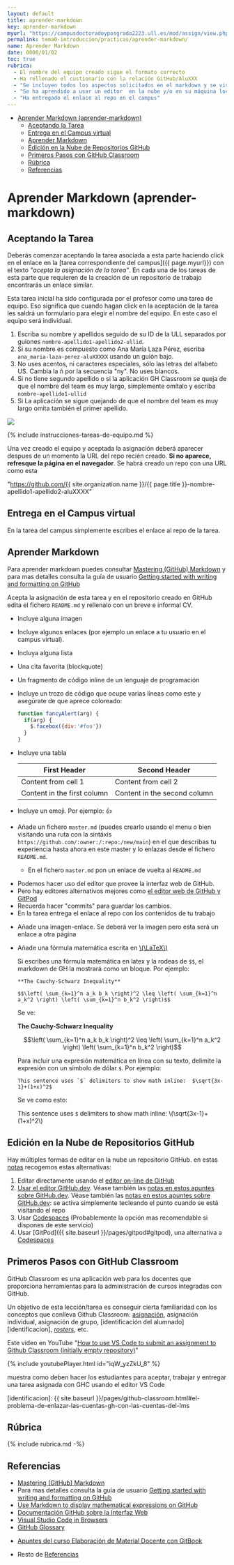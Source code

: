 ```yaml
---
layout: default
title: aprender-markdown
key: aprender-markdown
myurl: "https://campusdoctoradoyposgrado2223.ull.es/mod/assign/view.php?id=890&forceview=1"
permalink: tema0-introduccion/practicas/aprender-markdown/
name: Aprender Markdown
date: 0000/01/02
toc: true
rubrica:
  - El nombre del equipo creado sigue el formato correcto
  - Ha rellenado el custionario con la relación GitHub/AluXXX
  - "Se incluyen todos los aspectos solicitados en el markdown y se visualizan correctamente"
  - "Se ha aprendido a usar un editor  en la nube y/o en su máquina local"
  - "Ha entregado el enlace al repo en el campus"
---
```


- [Aprender Markdown (aprender-markdown)](#aprender-markdown-aprender-markdown)
  - [Aceptando la Tarea](#aceptando-la-tarea)
  - [Entrega en el Campus virtual](#entrega-en-el-campus-virtual)
  - [Aprender Markdown](#aprender-markdown)
  - [Edición en la Nube de Repositorios GitHub](#edición-en-la-nube-de-repositorios-github)
  - [Primeros Pasos con GitHub Classroom](#primeros-pasos-con-github-classroom)
  - [Rúbrica](#rúbrica)
  - [Referencias](#referencias)


# Aprender Markdown (aprender-markdown)

## Aceptando la Tarea

Deberás comenzar aceptando la tarea asociada a esta parte haciendo click en el enlace en la [tarea correspondiente del campus]({{ page.myurl}}) con el texto *"acepta la asignación de la tarea"*. 
En cada una de los tareas de esta parte que requieren de la creación de un repositorio de trabajo encontrarás un enlace  similar. 

Esta tarea inicial ha sido configurada por el profesor como una tarea de equipo.
Eso significa que cuando hagan click en la aceptación  de la tarea les saldrá un formulario para elegir el nombre del equipo. En este caso el equipo será individual.

1. Escriba su nombre y apellidos seguido de su ID de la ULL separados por guiones `nombre-apellido1-apellido2-ullid`. 
2. Si su nombre es compuesto como Ana María Laza Pérez, escriba `ana_maria-laza-perez-aluXXXXX` usando un guión bajo.
3. No uses acentos, ni caracteres especiales, sólo las letras del alfabeto US. Cambia la ñ por la secuencia "ny". No uses blancos.
4. Si no tiene segundo apellido o si la aplicación GH Classroom se queja de que el nombre del team es muy largo, simplemente omítalo y escriba `nombre-apellido1-ullid`
5. Si La aplicación se sigue quejando de que el nombre del team es muy largo omita también el primer apellido. 

![]({{site.baseurl}}/assets/images/github-classroom-team-assignment-1.png)

{% include instrucciones-tareas-de-equipo.md %}

Una vez creado el equipo y aceptada la asignación deberá aparecer despues de un momento la URL del repo recién creado.
**Si no aparece, refresque la página en el navegador**. Se habrá creado un repo con una URL como esta

"https://github.com/{{ site.organization.name }}/{{ page.title }}-nombre-apellido1-apellido2-aluXXXX"


## Entrega en el Campus virtual

En la tarea del campus simplemente escribes el enlace al repo de la tarea.

## Aprender Markdown

Para aprender markdown puedes consultar [Mastering (GitHub) Markdown](https://guides.github.com/features/mastering-markdown/#examples)
y  para mas detalles consulta la guía de usuario
<a href="https://docs.github.com/en/free-pro-team@latest/github/writing-on-github/getting-started-with-writing-and-formatting-on-github" target="_blank">Getting started with writing and formatting on GitHub</a>

Acepta la asignación de esta tarea y en el repositorio creado en GitHub edita el fichero `README.md` y rellenalo con un breve e informal CV.

* Incluye alguna imagen 
* Incluye algunos enlaces (por ejemplo un enlace a tu usuario en el campus virtual).
* Incluya alguna lista 
* Una cita favorita (blockquote)
* Un fragmento de código inline de un lenguaje de programación 
* Incluye un trozo de código que ocupe varias líneas como este y asegúrate de que aprece coloreado:

  ```javascript
  function fancyAlert(arg) {
    if(arg) {
      $.facebox({div:'#foo'})
    }
  }
  ```
* Incluye una tabla

  First Header | Second Header
  ------------ | -------------
  Content from cell 1 | Content from cell 2
  Content in the first column | Content in the second column

* Incluye un emoji. Por ejemplo: :+1:
* Añade un fichero `master.md`  (puedes crearlo usando el menu o bien visitando una ruta con la sintáxis `https://github.com/:owner:/:repo:/new/main`) en el que describas tu experiencia hasta ahora en este master y lo enlazas desde el fichero `README.md`.  
  * En el fichero 
`master.md` pon un enlace de vuelta al `README.md`

- Podemos hacer uso del editor que provee la interfaz web de GitHub.
- Pero hay editores alternativos mejores como [el editor web de GitHub  y GitPod]({{site.baseurl}}/pages/gitpod)
- Recuerda hacer "commits" para guardar los cambios.
- En la tarea entrega el enlace al repo con los contenidos de tu trabajo

* Añade una imagen-enlace. Se deberá ver la imagen pero esta será un enlace 
a otra página

* Añade una fórmula matemática escrita en [\\(\LaTeX\\)](https://docs.github.com/en/get-started/writing-on-github/working-with-advanced-formatting/writing-mathematical-expressions)
  
  Si escribes una fórmula  matemática en latex y la rodeas de `$$`, el markdown de GH la mostrará como un bloque. Por ejemplo: 

  ```
  **The Cauchy-Schwarz Inequality**

  $$\left( \sum_{k=1}^n a_k b_k \right)^2 \leq \left( \sum_{k=1}^n a_k^2 \right) \left( \sum_{k=1}^n b_k^2 \right)$$
  ```
  Se ve:

  **The Cauchy-Schwarz Inequality**

  $$\left( \sum_{k=1}^n a_k b_k \right)^2 \leq \left( \sum_{k=1}^n a_k^2 \right) \left( \sum_{k=1}^n b_k^2 \right)$$

  Para incluir una expresión matemática en línea con su texto, delimite la expresión con un símbolo de dólar `$`. Por ejemplo:

  ```
  This sentence uses `$` delimiters to show math inline:  $\sqrt{3x-1}+(1+x)^2$
  ```
  Se ve como esto:

  This sentence uses `$` delimiters to show math inline: \\(\sqrt{3x-1}+(1+x)^2\\)
  
## Edición en la Nube de Repositorios GitHub

Hay múltiples formas de editar en la nube un repositorio GitHub.
en estas [notas]({{site.baseurl}}/pages/gitpod) recogemos estas alternativas:

1. Editar directamente usando el [editor on-line de GitHub](https://docs.github.com/es/repositories/working-with-files/managing-files/editing-files)
2. [Usar el editor GitHub.dev][githubdev]. Véase también las [notas en estos apuntes sobre GitHub.dev][githubdev]. Véase también las [notas en estos apuntes sobre GitHub.dev]({{site.baseurl}}/pages/gitpod#editing-with-githubdev-editor): se activa simplemente  tecleando el punto cuando se está visitando el repo
4. Usar [Codespaces][codespaces] (Probablemente la opción mas recomendable si dispones de este servicio)
3. Usar [GitPod]({{ site.baseurl }}/pages/gitpod#gitpod), una alternativa a [Codespaces][codespaces]

[githubdev]: https://docs.github.com/en/codespaces/the-githubdev-web-based-editor
[codespaces]: /pages/gitpod#codespaces


## Primeros Pasos con GitHub Classroom

GitHub Classroom es una aplicación web para los docentes que proporciona herramientas para la administración de cursos integradas con GitHub. 

Un objetivo de esta lección/tarea es conseguir cierta familiaridad con los conceptos que conlleva Github Classroom: [asignación][assignment], asignación individual, asignación de grupo, [identificación del alumnado][identificacion], *[rosters][rosters]*, etc.

Este video en YouTube "[How to use VS Code to submit an assignment to Github Classroom (initially empty repository)](https://youtu.be/iqW_yzZkU_8)" 

{% include youtubePlayer.html id="iqW_yzZkU_8" %}

muestra como deben hacer los estudiantes para aceptar, trabajar y entregar una tarea asignada con GHC usando el editor VS Code

[rosters]: https://docs.github.com/en/education/manage-coursework-with-github-classroom/get-started-with-github-classroom/glossary#roster
[assignment]: https://docs.github.com/en/education/manage-coursework-with-github-classroom/get-started-with-github-classroom/glossary#assignment
[identificacion]: {{ site.baseurl }}/pages/github-classroom.html#el-problema-de-enlazar-las-cuentas-gh-con-las-cuentas-del-lms

## Rúbrica

{% include rubrica.md -%}


## Referencias

* [Mastering (GitHub) Markdown](https://guides.github.com/features/mastering-markdown/#examples)
* Para mas detalles consulta la guía de usuario
<a href="https://docs.github.com/en/free-pro-team@latest/github/writing-on-github/getting-started-with-writing-and-formatting-on-github" target="_blank">Getting started with writing and formatting on GitHub</a>
* [Use Markdown to display mathematical expressions on GitHub](https://docs.github.com/en/get-started/writing-on-github/working-with-advanced-formatting/writing-mathematical-expressions)
* [Documentación GitHub sobre la Interfaz Web]({{site.baseurl}}/pages/documentacion-github-interfaz-web)
* [Visual Studio Code in Browsers]({{site.baseurl}}/pages/gitpod)
* [GitHub Glossary](https://docs.github.com/en/free-pro-team@latest/github/getting-started-with-github/github-glossary)

<!--
* [A Simple Guide to GitHub for Non-Developers: How to Speak GitHub](https://unito.io/blog/guide-to-github-for-project-managers/#how-to-speak-github) contiene un glosario de términos
* [A guide to using GitHub for people who don't code and don't want to code.](https://github.com/tvanantwerp/github-for-non-programmers) tvanantwerp/github-for-non-programmers GitBook
-->

* [Apuntes del curso Elaboración de Material Docente con GitBook](https://casianorodriguezleon.gitbooks.io/elaboracion-de-material-docente-con-gitbook/content/)

* Resto de [Referencias]({{site.baseurl}}/references)
